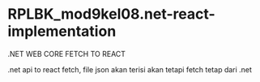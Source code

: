 # RPLBK_mod9kel08.net-react-implementation
.NET WEB CORE FETCH TO REACT

.net api to react fetch, file json akan terisi akan tetapi fetch tetap dari .net
